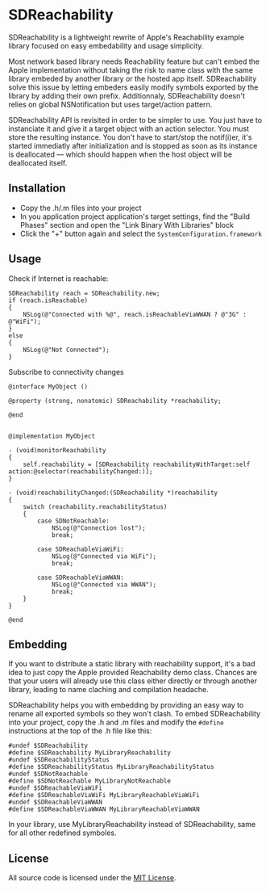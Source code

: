 # SDReachability

SDReachability is a lightweight rewrite of Apple's Reachability example library focused on easy embedability and usage simplicity.

Most network based library needs Reachability feature but can't embed the Apple implementation without taking the risk to name class with the same library embeded by another library or the hosted app itself. SDReachability solve this issue by letting embeders easily modify symbols exported by the library by adding their own prefix. Additionnaly, SDReachability doesn't relies on global NSNotification but uses target/action pattern.

SDReachability API is revisited in order to be simpler to use. You just have to instanciate it and give it a target object with an action selector. You must store the resulting instance. You don't have to start/stop the notif(i)er, it's started immediatly after initialization and is stopped as soon as its instance is deallocated — which should happen when the host object will be deallocated itself.

## Installation

- Copy the .h/.m files into your project
- In you application project application's target settings, find the "Build Phases" section and open the "Link Binary With Libraries" block
- Click the "+" button again and select the `SystemConfiguration.framework`

## Usage

Check if Internet is reachable:

    SDReachability reach = SDReachability.new;
    if (reach.isReachable)
    {
        NSLog(@"Connected with %@", reach.isReachableViaWWAN ? @"3G" : @"WiFi");
    }
    else
    {
        NSLog(@"Not Connected");
    }

Subscribe to connectivity changes

    @interface MyObject ()

    @property (strong, nonatomic) SDReachability *reachability;

    @end


    @implementation MyObject

    - (void)monitorReachability
    {
        self.reachability = [SDReachability reachabilityWithTarget:self action:@selector(reachabilityChanged:)];
    }

    - (void)reachabilityChanged:(SDReachability *)reachability
    {
        switch (reachability.reachabilityStatus)
        {
            case SDNotReachable:
                NSLog(@"Connection lost");
                break;

            case SDReachableViaWiFi:
                NSLog(@"Connected via WiFi");
                break;

            case SDReachableViaWWAN:
                NSLog(@"Connected via WWAN");
                break;
        }
    }

    @end

## Embedding

If you want to distribute a static library with reachability support, it's a bad idea to just copy the Apple provided Reachability demo class. Chances are that your users will already use this class either directly or through another library, leading to name claching and compilation headache.

SDReachability helps you with embedding by providing an easy way to rename all exported symbols so they won't clash. To embed SDReachability into your project, copy the .h and .m files and modify the `#define` instructions at the top of the .h file like this:

    #undef $SDReachability
    #define $SDReachability MyLibraryReachability
    #undef $SDReachabilityStatus
    #define $SDReachabilityStatus MyLibraryReachabilityStatus
    #undef $SDNotReachable
    #define $SDNotReachable MyLibraryNotReachable
    #undef $SDReachableViaWiFi
    #define $SDReachableViaWiFi MyLibraryReachableViaWiFi
    #undef $SDReachableViaWWAN
    #define $SDReachableViaWWAN MyLibraryReachableViaWWAN

In your library, use MyLibraryReachability instead of SDReachability, same for all other redefined symboles.

## License

All source code is licensed under the [MIT License](https://raw.github.com/rs/SDReachability/master/LICENSE).

